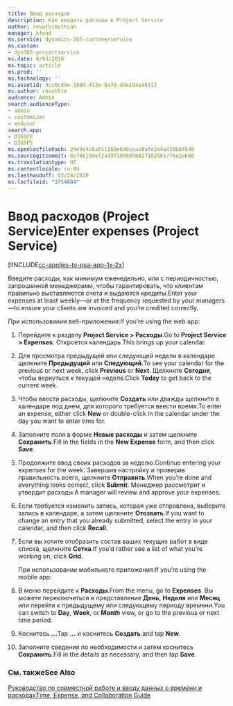 ```yaml
---
title: Ввод расходов
description: Как вводить расходы в Project Service
author: revathimuthiah
manager: kfend
ms.service: dynamics-365-customerservice
ms.custom:
- dyn365-projectservice
ms.date: 8/03/2018
ms.topic: article
ms.prod: ''
ms.technology: ''
ms.assetid: 3cc6cd9e-160d-413e-8a78-d4e194a46112
ms.author: revathim
audience: Admin
search.audienceType:
- admin
- customizer
- enduser
search.app:
- D365CE
- D365PS
ms.openlocfilehash: 29e9e4c6a011180e690ceaa0afe2e4a438b84548
ms.sourcegitcommit: 8c786230ef2a497280885b827162561776e2eb00
ms.translationtype: HT
ms.contentlocale: ru-RU
ms.lasthandoff: 03/24/2020
ms.locfileid: "3754884"
---
```

# <a name="enter-expenses-project-service"></a><span data-ttu-id="c873e-103">Ввод расходов (Project Service)</span><span class="sxs-lookup"><span data-stu-id="c873e-103">Enter expenses (Project Service)</span></span>

[!INCLUDE[cc-applies-to-psa-app-1x-2x](../includes/cc-applies-to-psa-app-1x-2x.md)]

<span data-ttu-id="c873e-104">Введите расходы, как минимум еженедельно, или с периодичностью, запрошенной менеджерами, чтобы гарантировать, что клиентам правильно выставляются счета и выдаются кредиты.</span><span class="sxs-lookup"><span data-stu-id="c873e-104">Enter your expenses at least weekly—or at the frequency requested by your managers—to ensure your clients are invoiced and you’re credited correctly.</span></span>  
  
 <span data-ttu-id="c873e-105">При использовании веб-приложения:</span><span class="sxs-lookup"><span data-stu-id="c873e-105">If you’re using the web app:</span></span>  
  
1. <span data-ttu-id="c873e-106">Перейдите к разделу **Project Service > Расходы**.</span><span class="sxs-lookup"><span data-stu-id="c873e-106">Go to **Project Service > Expenses**.</span></span> <span data-ttu-id="c873e-107">Откроется календарь.</span><span class="sxs-lookup"><span data-stu-id="c873e-107">This brings up your calendar.</span></span>  
  
2. <span data-ttu-id="c873e-108">Для просмотра предыдущей или следующей недели в календаре щелкните **Предыдущий** или **Следующий**.</span><span class="sxs-lookup"><span data-stu-id="c873e-108">To see your calendar for the previous or next week, click **Previous** or **Next**.</span></span> <span data-ttu-id="c873e-109">Щелкните **Сегодня**, чтобы вернуться к текущей неделе.</span><span class="sxs-lookup"><span data-stu-id="c873e-109">Click **Today** to get back to the current week.</span></span>  
  
3. <span data-ttu-id="c873e-110">Чтобы ввести расходы, щелкните **Создать** или дважды щелкните в календаре под днем, для которого требуется ввести время.</span><span class="sxs-lookup"><span data-stu-id="c873e-110">To enter an expense, either click **New** or double-click in the calendar under the day you want to enter time for.</span></span>  
  
4. <span data-ttu-id="c873e-111">Заполните поля в форме **Новые расходы** и затем щелкните **Сохранить**.</span><span class="sxs-lookup"><span data-stu-id="c873e-111">Fill in the fields in the **New Expense** form, and then click **Save**.</span></span>  
  
5. <span data-ttu-id="c873e-112">Продолжите ввод своих расходов за неделю.</span><span class="sxs-lookup"><span data-stu-id="c873e-112">Continue entering your expenses for the week.</span></span> <span data-ttu-id="c873e-113">Завершив настройку и проверив правильность всего, щелкните **Отправить**.</span><span class="sxs-lookup"><span data-stu-id="c873e-113">When you’re done and everything looks correct, click **Submit**.</span></span> <span data-ttu-id="c873e-114">Менеджер рассмотрит и утвердит расходы.</span><span class="sxs-lookup"><span data-stu-id="c873e-114">A manager will review and approve your expenses.</span></span>  
  
6. <span data-ttu-id="c873e-115">Если требуется изменить запись, которая уже отправлена, выберите запись в календаре, а затем щелкните **Отозвать**.</span><span class="sxs-lookup"><span data-stu-id="c873e-115">If you want to change an entry that you already submitted, select the entry in your calendar, and then click **Recall**.</span></span>  
  
7. <span data-ttu-id="c873e-116">Если вы хотите отобразить состав ваших текущих работ в виде списка, щелкните **Сетка**.</span><span class="sxs-lookup"><span data-stu-id="c873e-116">If you’d rather see a list of what you’re working on, click **Grid**.</span></span>  
  
   <span data-ttu-id="c873e-117">При использовании мобильного приложения:</span><span class="sxs-lookup"><span data-stu-id="c873e-117">If you’re using the mobile app:</span></span>  
  
8. <span data-ttu-id="c873e-118">В меню перейдите к **Расходы**.</span><span class="sxs-lookup"><span data-stu-id="c873e-118">From the menu, go to **Expenses**.</span></span>     <span data-ttu-id="c873e-119">Вы можете переключиться в представление **День**, **Неделя** или **Месяц** или перейти к предыдущему или следующему периоду времени.</span><span class="sxs-lookup"><span data-stu-id="c873e-119">You can switch to **Day**, **Week**, or **Month** view, or go to the previous or next time period.</span></span>  
  
9. <span data-ttu-id="c873e-120">Коснитесь **…**</span><span class="sxs-lookup"><span data-stu-id="c873e-120">Tap **…**</span></span> <span data-ttu-id="c873e-121">и коснитесь **Создать**.</span><span class="sxs-lookup"><span data-stu-id="c873e-121">and tap **New**.</span></span>  
  
10. <span data-ttu-id="c873e-122">Заполните сведения по необходимости и затем коснитесь **Сохранить**.</span><span class="sxs-lookup"><span data-stu-id="c873e-122">Fill in the details as necessary, and then tap **Save**.</span></span>  
  
### <a name="see-also"></a><span data-ttu-id="c873e-123">См. также</span><span class="sxs-lookup"><span data-stu-id="c873e-123">See Also</span></span>  
 [<span data-ttu-id="c873e-124">Руководство по совместной работе и вводу данных о времени и расходах</span><span class="sxs-lookup"><span data-stu-id="c873e-124">Time, Expense, and Collaboration Guide</span></span>](../project-service/time-expense-collaboration-guide.md)
